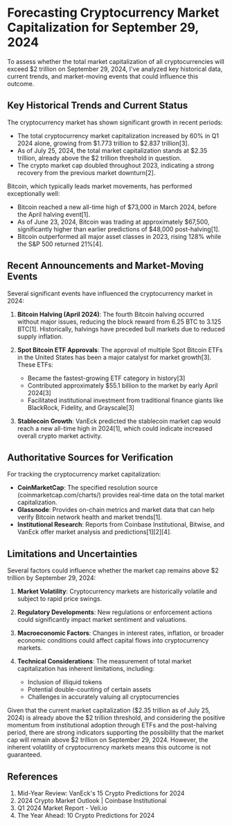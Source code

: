 # Forecasting Cryptocurrency Market Capitalization for September 29, 2024

To assess whether the total market capitalization of all cryptocurrencies will exceed $2 trillion on September 29, 2024, I've analyzed key historical data, current trends, and market-moving events that could influence this outcome.

## Key Historical Trends and Current Status

The cryptocurrency market has shown significant growth in recent periods:

- The total cryptocurrency market capitalization increased by 60% in Q1 2024 alone, growing from $1.773 trillion to $2.837 trillion[3].
- As of July 25, 2024, the total market capitalization stands at $2.35 trillion, already above the $2 trillion threshold in question.
- The crypto market cap doubled throughout 2023, indicating a strong recovery from the previous market downturn[2].

Bitcoin, which typically leads market movements, has performed exceptionally well:

- Bitcoin reached a new all-time high of $73,000 in March 2024, before the April halving event[1].
- As of June 23, 2024, Bitcoin was trading at approximately $67,500, significantly higher than earlier predictions of $48,000 post-halving[1].
- Bitcoin outperformed all major asset classes in 2023, rising 128% while the S&P 500 returned 21%[4].

## Recent Announcements and Market-Moving Events

Several significant events have influenced the cryptocurrency market in 2024:

1. **Bitcoin Halving (April 2024)**: The fourth Bitcoin halving occurred without major issues, reducing the block reward from 6.25 BTC to 3.125 BTC[1]. Historically, halvings have preceded bull markets due to reduced supply inflation.

2. **Spot Bitcoin ETF Approvals**: The approval of multiple Spot Bitcoin ETFs in the United States has been a major catalyst for market growth[3]. These ETFs:
   - Became the fastest-growing ETF category in history[3]
   - Contributed approximately $55.1 billion to the market by early April 2024[3]
   - Facilitated institutional investment from traditional finance giants like BlackRock, Fidelity, and Grayscale[3]

3. **Stablecoin Growth**: VanEck predicted the stablecoin market cap would reach a new all-time high in 2024[1], which could indicate increased overall crypto market activity.

## Authoritative Sources for Verification

For tracking the cryptocurrency market capitalization:

- **CoinMarketCap**: The specified resolution source (coinmarketcap.com/charts/) provides real-time data on the total market capitalization.
- **Glassnode**: Provides on-chain metrics and market data that can help verify Bitcoin network health and market trends[1].
- **Institutional Research**: Reports from Coinbase Institutional, Bitwise, and VanEck offer market analysis and predictions[1][2][4].

## Limitations and Uncertainties

Several factors could influence whether the market cap remains above $2 trillion by September 29, 2024:

1. **Market Volatility**: Cryptocurrency markets are historically volatile and subject to rapid price swings.

2. **Regulatory Developments**: New regulations or enforcement actions could significantly impact market sentiment and valuations.

3. **Macroeconomic Factors**: Changes in interest rates, inflation, or broader economic conditions could affect capital flows into cryptocurrency markets.

4. **Technical Considerations**: The measurement of total market capitalization has inherent limitations, including:
   - Inclusion of illiquid tokens
   - Potential double-counting of certain assets
   - Challenges in accurately valuing all cryptocurrencies

Given that the current market capitalization ($2.35 trillion as of July 25, 2024) is already above the $2 trillion threshold, and considering the positive momentum from institutional adoption through ETFs and the post-halving period, there are strong indicators supporting the possibility that the market cap will remain above $2 trillion on September 29, 2024. However, the inherent volatility of cryptocurrency markets means this outcome is not guaranteed.

## References

1. Mid-Year Review: VanEck's 15 Crypto Predictions for 2024
2. 2024 Crypto Market Outlook | Coinbase Institutional
3. Q1 2024 Market Report - Veli.io
4. The Year Ahead: 10 Crypto Predictions for 2024
